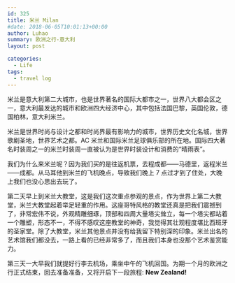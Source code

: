 ```yaml
---
id: 325
title: 米兰 Milan
#date: 2018-06-05T10:01:13+00:00
author: Luhao
summary: 欧洲之行-意大利
layout: post

categories:
  - Life
tags:
  - travel log
---
```


米兰是意大利第二大城市，也是世界著名的国际大都市之一，世界八大都会区之一，意大利最发达的城市和欧洲四大经济中心，其中包括法国巴黎，英国伦敦，德国柏林，意大利米兰。

米兰是世界时尚与设计之都和时尚界最有影响力的城市，世界历史文化名城，世界歌剧圣地，世界艺术之都。AC 米兰和国际米兰足球俱乐部的所在地。国际四大著名时装周之一的米兰时装周一直被认为是世界时装设计和消费的“晴雨表”。

我们为什么来米兰呢？因为我们买的是往返机票，去程成都——马德里，返程米兰——成都。从马耳他到米兰的飞机晚点，导致我们晚上 7 点过才到了住处，大晚上我们也没心思出去玩了。

第二天早上到米兰大教堂，这是我们这次重点参观的景点，作为世界上第二大教堂，米兰大教堂起着举足轻重的作用。这座哥特风格的教堂还真是把我们震撼到了，非常宏伟不说，外观精雕细琢，顶部和四周大量塔尖耸立，每一个塔尖都站着一个雕塑，形态不一，不得不感叹这座教堂的神奇，我觉得其壮观程度堪比西班牙的圣家堂。除了大教堂，米兰其他景点并没有给我留下特别深的印象。米兰出名的艺术馆我们都没去，一路上看的已经非常多了，而且我们本身也没那个艺术鉴赏能力。

第三天一大早我们就提好行李去机场，乘坐中午的飞机回国。为期一个月的欧洲之行正式结束，回去准备准备，又将开启下一段旅程: **New Zealand!**
